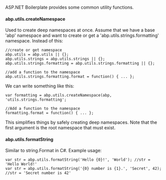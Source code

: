ASP.NET Boilerplate provides some common utility functions.

#### abp.utils.createNamespace

Used to create deep namespaces at once. Assume that we have a base 'abp'
namespace and want to create or get a 'abp.utils.strings.formatting'
namespace. Instead of this:

    //create or get namespace
    abp.utils = abp.utils || {};
    abp.utils.strings = abp.utils.strings || {};
    abp.utils.strings.formatting = abp.utils.strings.formatting || {};

    //add a function to the namespace
    abp.utils.strings.formatting.format = function() { ... };

We can write something like this:

    var formatting = abp.utils.createNamespace(abp, 'utils.strings.formatting';

    //Add a function to the namespace
    formatting.format = function() { ... };

This simplifies things by safely creating deep namespaces. Note that the first
argument is the root namespace that must exist.

#### abp.utils.formatString

Similar to string.Format in C\#. Example usage:

    var str = abp.utils.formatString('Hello {0}!', 'World'); //str = 'Hello World!'
    var str = abp.utils.formatString('{0} number is {1}.', 'Secret', 42); //str = 'Secret number is 42'

